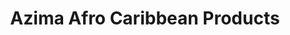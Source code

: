 ---
title: "Azima Afro Caribbean Products"
url: /corby/azima-afro-caribbean-products/
shop: Gemüse & Obst
---